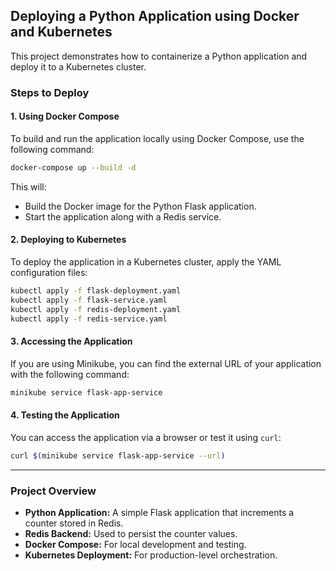 ## **Deploying a Python Application using Docker and Kubernetes**

This project demonstrates how to containerize a Python application and deploy it to a Kubernetes cluster.

### **Steps to Deploy**

#### **1. Using Docker Compose**
To build and run the application locally using Docker Compose, use the following command:
```bash
docker-compose up --build -d
```

This will:
- Build the Docker image for the Python Flask application.
- Start the application along with a Redis service.

#### **2. Deploying to Kubernetes**
To deploy the application in a Kubernetes cluster, apply the YAML configuration files:
```bash
kubectl apply -f flask-deployment.yaml
kubectl apply -f flask-service.yaml
kubectl apply -f redis-deployment.yaml
kubectl apply -f redis-service.yaml
```

#### **3. Accessing the Application**
If you are using Minikube, you can find the external URL of your application with the following command:
```bash
minikube service flask-app-service
```

#### **4. Testing the Application**
You can access the application via a browser or test it using `curl`:
```bash
curl $(minikube service flask-app-service --url)
```

---

### **Project Overview**
- **Python Application:** A simple Flask application that increments a counter stored in Redis.
- **Redis Backend:** Used to persist the counter values.
- **Docker Compose:** For local development and testing.
- **Kubernetes Deployment:** For production-level orchestration.
